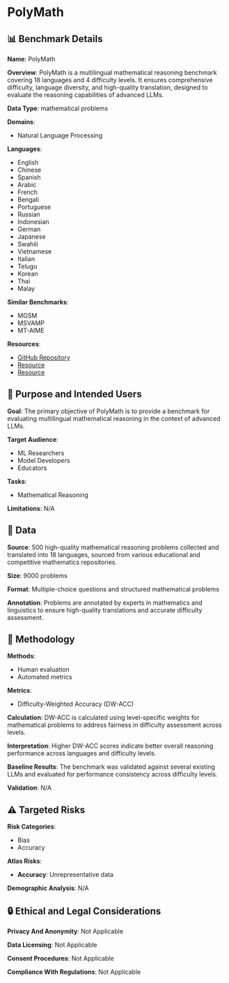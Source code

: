 # PolyMath

## 📊 Benchmark Details

**Name**: PolyMath

**Overview**: PolyMath is a multilingual mathematical reasoning benchmark covering 18 languages and 4 difficulty levels. It ensures comprehensive difficulty, language diversity, and high-quality translation, designed to evaluate the reasoning capabilities of advanced LLMs.

**Data Type**: mathematical problems

**Domains**:
- Natural Language Processing

**Languages**:
- English
- Chinese
- Spanish
- Arabic
- French
- Bengali
- Portuguese
- Russian
- Indonesian
- German
- Japanese
- Swahili
- Vietnamese
- Italian
- Telugu
- Korean
- Thai
- Malay

**Similar Benchmarks**:
- MGSM
- MSVAMP
- MT-AIME

**Resources**:
- [GitHub Repository](https://github.com/QwenLM/PolyMath)
- [Resource](https://huggingface.co/datasets/Qwen/PolyMath)
- [Resource](https://Qwen-PolyMath.github.io/)

## 🎯 Purpose and Intended Users

**Goal**: The primary objective of PolyMath is to provide a benchmark for evaluating multilingual mathematical reasoning in the context of advanced LLMs.

**Target Audience**:
- ML Researchers
- Model Developers
- Educators

**Tasks**:
- Mathematical Reasoning

**Limitations**: N/A

## 💾 Data

**Source**: 500 high-quality mathematical reasoning problems collected and translated into 18 languages, sourced from various educational and competitive mathematics repositories.

**Size**: 9000 problems

**Format**: Multiple-choice questions and structured mathematical problems

**Annotation**: Problems are annotated by experts in mathematics and linguistics to ensure high-quality translations and accurate difficulty assessment.

## 🔬 Methodology

**Methods**:
- Human evaluation
- Automated metrics

**Metrics**:
- Difficulty-Weighted Accuracy (DW-ACC)

**Calculation**: DW-ACC is calculated using level-specific weights for mathematical problems to address fairness in difficulty assessment across levels.

**Interpretation**: Higher DW-ACC scores indicate better overall reasoning performance across languages and difficulty levels.

**Baseline Results**: The benchmark was validated against several existing LLMs and evaluated for performance consistency across difficulty levels.

**Validation**: N/A

## ⚠️ Targeted Risks

**Risk Categories**:
- Bias
- Accuracy

**Atlas Risks**:
- **Accuracy**: Unrepresentative data

**Demographic Analysis**: N/A

## 🔒 Ethical and Legal Considerations

**Privacy And Anonymity**: Not Applicable

**Data Licensing**: Not Applicable

**Consent Procedures**: Not Applicable

**Compliance With Regulations**: Not Applicable

